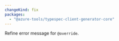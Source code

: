 ```yaml
---
changeKind: fix
packages:
  - "@azure-tools/typespec-client-generator-core"
---
```


Refine error message for `@override`.